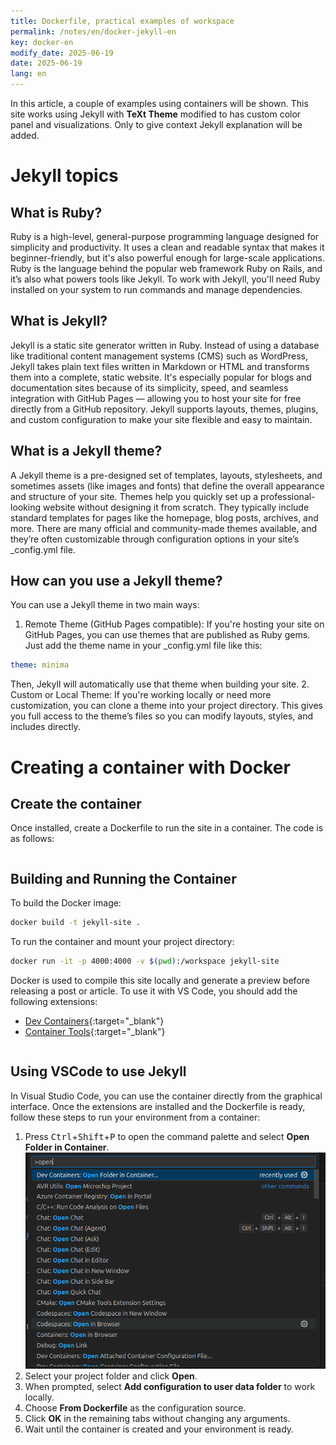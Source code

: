 ```yaml
---
title: Dockerfile, practical examples of workspace
permalink: /notes/en/docker-jekyll-en
key: docker-en
modify_date: 2025-06-19
date: 2025-06-19  
lang: en 
---
```

In this article, a couple of examples using containers will be shown.
This site works using Jekyll with **TeXt Theme** modified to has custom color panel and visualizations. 
Only to give context Jekyll explanation will be added. 
# Jekyll topics
## What is Ruby?
Ruby is a high-level, general-purpose programming language designed for simplicity and productivity. It uses a clean and readable syntax that makes it beginner-friendly, but it's also powerful enough for large-scale applications. Ruby is the language behind the popular web framework Ruby on Rails, and it’s also what powers tools like Jekyll. To work with Jekyll, you'll need Ruby installed on your system to run commands and manage dependencies.

## What is Jekyll?
Jekyll is a static site generator written in Ruby. Instead of using a database like traditional content management systems (CMS) such as WordPress, Jekyll takes plain text files written in Markdown or HTML and transforms them into a complete, static website. It's especially popular for blogs and documentation sites because of its simplicity, speed, and seamless integration with GitHub Pages — allowing you to host your site for free directly from a GitHub repository. Jekyll supports layouts, themes, plugins, and custom configuration to make your site flexible and easy to maintain.

## What is a Jekyll theme?
A Jekyll theme is a pre-designed set of templates, layouts, stylesheets, and sometimes assets (like images and fonts) that define the overall appearance and structure of your site. Themes help you quickly set up a professional-looking website without designing it from scratch. They typically include standard templates for pages like the homepage, blog posts, archives, and more. There are many official and community-made themes available, and they’re often customizable through configuration options in your site’s _config.yml file.

## How can you use a Jekyll theme?
You can use a Jekyll theme in two main ways:
1. Remote Theme (GitHub Pages compatible):
   If you're hosting your site on GitHub Pages, you can use themes that are published as Ruby gems. Just add the theme name in your _config.yml file like this:
```yaml
theme: minima
```
   Then, Jekyll will automatically use that theme when building your site.
2. Custom or Local Theme:
   If you're working locally or need more customization, you can clone a theme into your project directory. This gives you full access to the theme’s files so you can modify layouts, styles, and includes directly.

# Creating a container with Docker
## Create the container 
Once installed, create a Dockerfile to run the site in a container.
The code is as follows:

```dockerfile

```

## Building and Running the Container

To build the Docker image:

```sh
docker build -t jekyll-site .
```

To run the container and mount your project directory:

```sh
docker run -it -p 4000:4000 -v $(pwd):/workspace jekyll-site
```
Docker is used to compile this site locally and generate a preview before releasing a post or article.
To use it with VS Code, you should add the following extensions:
- [Dev Containers](https://marketplace.visualstudio.com/items?itemName=ms-vscode-remote.remote-containers){:target="_blank"}   
- [Container Tools](https://marketplace.visualstudio.com/items?itemName=ms-azuretools.vscode-containers){:target="_blank"}



```dockerfile


```
## Using VSCode to use Jekyll 
In Visual Studio Code, you can use the container directly from the graphical interface. Once the extensions are installed and the Dockerfile is ready, follow these steps to run your environment from a container:

1. Press <kbd>Ctrl</kbd>+<kbd>Shift</kbd>+<kbd>P</kbd> to open the command palette and select **Open Folder in Container**.    
   ![](/assets/images/docker/image01.png)    
2. Select your project folder and click **Open**.
3. When prompted, select **Add configuration to user data folder** to work locally.
4. Choose **From Dockerfile** as the configuration source.
5. Click **OK** in the remaining tabs without changing any arguments.
6. Wait until the container is created and your environment is ready.
   
